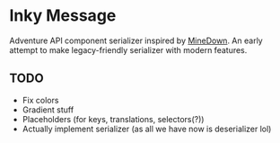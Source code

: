 # Inky Message
Adventure API component serializer inspired by [MineDown](https://github.com/Phoenix616/MineDown/tree/kyori-adventure). 
An early attempt to make legacy-friendly serializer with modern features.

## TODO
- Fix colors
- Gradient stuff
- Placeholders (for keys, translations, selectors(?))
- Actually implement serializer (as all we have now is deserializer lol)